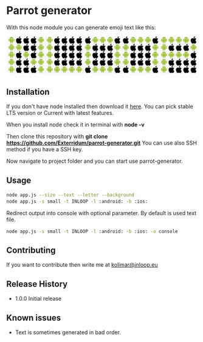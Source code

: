 Parrot generator
=========

With this node module you can generate emoji text like this:

![Alt text](Inloop.png "Optional title")

## Installation

  If you don't have node installed then download it [here](https://nodejs.org/en/).
  You can pick stable LTS version or Current with latest features.
  
  When you install node check it in terminal with **node -v**
  
  Then clone this repository with **git clone https://github.com/Exterridum/parrot-generator.git**
  You can use also SSH method if you have a SSH key.
  
  Now navigate to project folder and you can start use parrot-generator.
 
## Usage
```bash
node app.js --size --text --letter --background
node app.js -s small -t INLOOP -l :android: -b :ios:
```
Redirect output into console with optional parameter. By default is used text file.
```bash
node app.js -s small -t INLOOP -l :android: -b :ios: -o console
```
## Contributing

If you want to contribute then write me at kolimar@inloop.eu

## Release History

* 1.0.0 Initial release

## Known issues

* Text is sometimes generated in bad order.